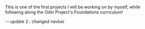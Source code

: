 This is one of the first projects I will be working on by myself, while following along
the Odin Project's Foundations curriculum! 

-- update 2 : changed navbar
